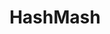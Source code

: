 ---
layout: post
title: HashMash
creator: Matt Ruzicka
twitter: mattruzicka
site: http://hashmash.me/
image: /lib/img/projects/hashmash.jpg
featured: false
demodays: false
eboard: false
alumni: true
---